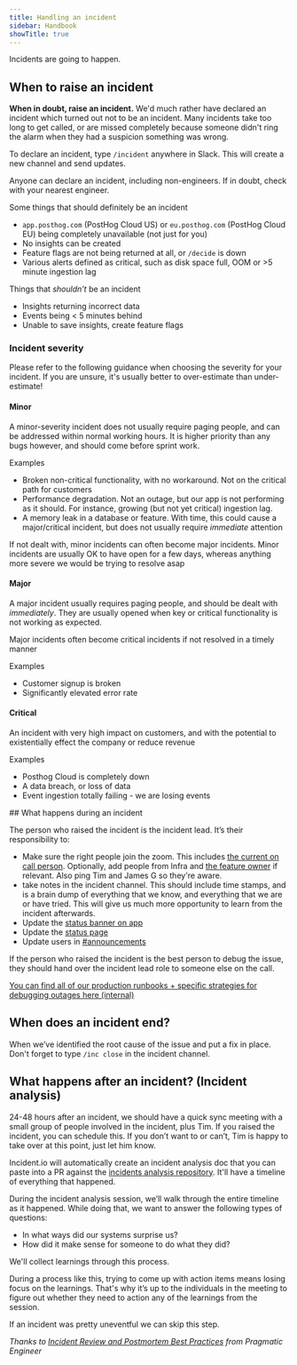 ```yaml
---
title: Handling an incident
sidebar: Handbook
showTitle: true
---
```


Incidents are going to happen.

## When to raise an incident

**When in doubt, raise an incident.** We'd much rather have declared an incident which turned out not to be an incident. Many incidents take too long to get called, or are missed completely because someone didn't ring the alarm when they had a suspicion something was wrong.

To declare an incident, type `/incident` anywhere in Slack. This will create a new channel and send updates.

Anyone can declare an incident, including non-engineers. If in doubt, check with your nearest engineer.

Some things that should definitely be an incident
- `app.posthog.com` (PostHog Cloud US) or `eu.posthog.com` (PostHog Cloud EU) being completely unavailable (not just for you)
- No insights can be created
- Feature flags are not being returned at all, or `/decide` is down
- Various alerts defined as critical, such as disk space full, OOM or >5 minute ingestion lag

Things that _shouldn’t_ be an incident
- Insights returning incorrect data
- Events being < 5 minutes behind
- Unable to save insights, create feature flags

### Incident severity
Please refer to the following guidance when choosing the severity for your incident. If you are unsure, it's usually better to over-estimate than under-estimate!

#### Minor
A minor-severity incident does not usually require paging people, and can be addressed within normal working hours. It is higher priority than any bugs however, and should come before sprint work.

Examples
- Broken non-critical functionality, with no workaround. Not on the critical path for customers
- Performance degradation. Not an outage, but our app is not performing as it should. For instance, growing (but not yet critical) ingestion lag.
- A memory leak in a database or feature. With time, this could cause a major/critical incident, but does not usually require _immediate_ attention

If not dealt with, minor incidents can often become major incidents. Minor incidents are usually OK to have open for a few days, whereas anything more severe we would be trying to resolve asap

#### Major
A major incident usually requires paging people, and should be dealt with _immediately_. They are usually opened when key or critical functionality is not working as expected.

Major incidents often become critical incidents if not resolved in a timely manner

Examples
- Customer signup is broken
- Significantly elevated error rate

#### Critical
An incident with very high impact on customers, and with the potential to existentially effect the company or reduce revenue

Examples
- Posthog Cloud is completely down
- A data breach, or loss of data
- Event ingestion totally failing - we are losing events


## What happens during an incident

The person who raised the incident is the incident lead. It’s their responsibility to:
- Make sure the right people join the zoom. This includes [the current on call person](https://posthog.pagerduty.com/service-directory/P43Y0E8). Optionally, add people from Infra and [the feature owner](https://posthog.com/handbook/engineering/feature-ownership) if relevant. Also ping Tim and James G so they're aware.
- take notes in the incident channel. This should include time stamps, and is a brain dump of everything that we know, and everything that we are or have tried. This will give us much more opportunity to learn from the incident afterwards.
- Update the [status banner on app](https://app.posthog.com/feature_flags/984)
- Update the [status page](https://uptimerobot.com/statuspage.php)
- Update users in [#announcements](https://posthogusers.slack.com/archives/CT7HXDEG3)

If the person who raised the incident is the best person to debug the issue, they should hand over the incident lead role to someone else on the call.

[You can find all of our production runbooks + specific strategies for debugging outages here (internal)](https://github.com/PostHog/product-internal/tree/main/infrastructure/runbooks)

## When does an incident end?

When we’ve identified the root cause of the issue and put a fix in place. Don't forget to type `/inc close` in the incident channel.

## What happens after an incident? (Incident analysis)

24-48 hours after an incident, we should have a quick sync meeting with a small group of people involved in the incident, plus Tim. If you raised the incident, you can schedule this. If you don’t want to or can’t, Tim is happy to take over at this point, just let him know.

Incident.io will automatically create an incident analysis doc that you can paste into a PR against the [incidents analysis repository](https://github.com/PostHog/incidents-analysis). It'll have a timeline of everything that happened.

During the incident analysis session, we’ll walk through the entire timeline as it happened. While doing that, we want to answer the following types of questions:
- In what ways did our systems surprise us?
- How did it make sense for someone to do what they did?

We'll collect learnings through this process.

During a process like this, trying to come up with action items means losing focus on the learnings. That's why it’s up to the individuals in the meeting to figure out whether they need to action any of the learnings from the session.

If an incident was pretty uneventful we can skip this step.


_Thanks to [Incident Review and Postmortem Best Practices](https://blog.pragmaticengineer.com/postmortem-best-practices/) from Pragmatic Engineer_
